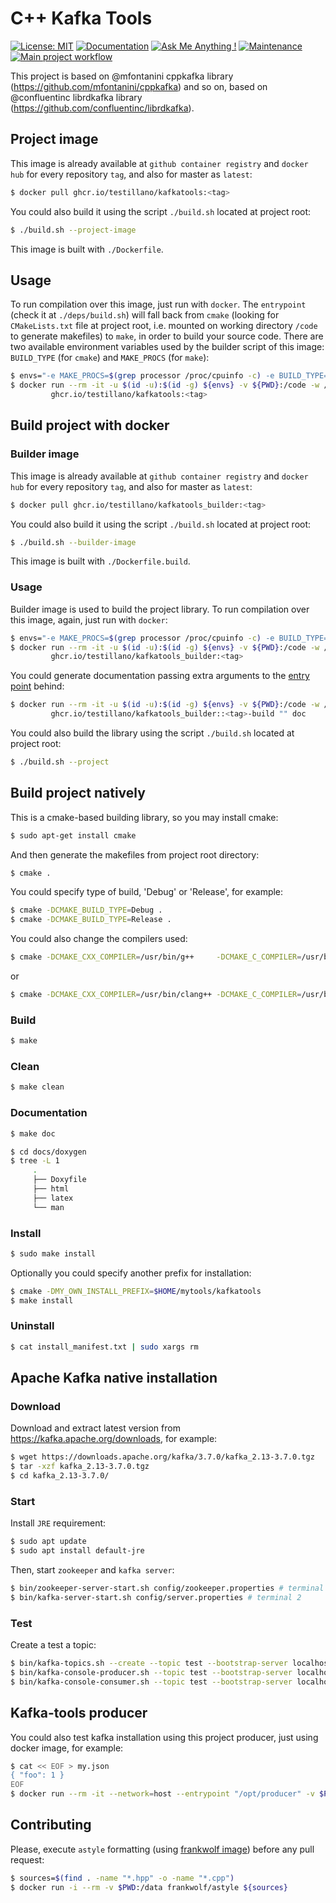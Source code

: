 # C++ Kafka Tools

[![License: MIT](https://img.shields.io/badge/License-MIT-yellow.svg)](https://opensource.org/licenses/MIT)
[![Documentation](https://codedocs.xyz/testillano/kafkatools.svg)](https://codedocs.xyz/testillano/kafkatools/index.html)
[![Ask Me Anything !](https://img.shields.io/badge/Ask%20me-anything-1abc9c.svg)](https://github.com/testillano)
[![Maintenance](https://img.shields.io/badge/Maintained%3F-yes-green.svg)](https://github.com/testillano/kafkatools/graphs/commit-activity)
[![Main project workflow](https://github.com/testillano/kafkatools/actions/workflows/ci.yml/badge.svg)](https://github.com/testillano/kafkatools/actions/workflows/ci.yml)

This project is based on @mfontanini cppkafka library (https://github.com/mfontanini/cppkafka) and so on, based on @confluentinc librdkafka library (https://github.com/confluentinc/librdkafka).

## Project image

This image is already available at `github container registry` and `docker hub` for every repository `tag`, and also for master as `latest`:

```bash
$ docker pull ghcr.io/testillano/kafkatools:<tag>
```

You could also build it using the script `./build.sh` located at project root:


```bash
$ ./build.sh --project-image
```

This image is built with `./Dockerfile`.

## Usage

To run compilation over this image, just run with `docker`. The `entrypoint` (check it at `./deps/build.sh`) will fall back from `cmake` (looking for `CMakeLists.txt` file at project root, i.e. mounted on working directory `/code` to generate makefiles) to `make`, in order to build your source code. There are two available environment variables used by the builder script of this image: `BUILD_TYPE` (for `cmake`) and `MAKE_PROCS` (for `make`):

```bash
$ envs="-e MAKE_PROCS=$(grep processor /proc/cpuinfo -c) -e BUILD_TYPE=Release"
$ docker run --rm -it -u $(id -u):$(id -g) ${envs} -v ${PWD}:/code -w /code \
         ghcr.io/testillano/kafkatools:<tag>
```

## Build project with docker

### Builder image

This image is already available at `github container registry` and `docker hub` for every repository `tag`, and also for master as `latest`:

```bash
$ docker pull ghcr.io/testillano/kafkatools_builder:<tag>
```

You could also build it using the script `./build.sh` located at project root:


```bash
$ ./build.sh --builder-image
```

This image is built with `./Dockerfile.build`.

### Usage

Builder image is used to build the project library. To run compilation over this image, again, just run with `docker`:

```bash
$ envs="-e MAKE_PROCS=$(grep processor /proc/cpuinfo -c) -e BUILD_TYPE=Release"
$ docker run --rm -it -u $(id -u):$(id -g) ${envs} -v ${PWD}:/code -w /code \
         ghcr.io/testillano/kafkatools_builder:<tag>
```

You could generate documentation passing extra arguments to the [entry point](https://github.com/testillano/kafkatools/blob/master/deps/build.sh) behind:

```bash
$ docker run --rm -it -u $(id -u):$(id -g) ${envs} -v ${PWD}:/code -w /code \
         ghcr.io/testillano/kafkatools_builder::<tag>-build "" doc
```

You could also build the library using the script `./build.sh` located at project root:


```bash
$ ./build.sh --project
```

## Build project natively

This is a cmake-based building library, so you may install cmake:

```bash
$ sudo apt-get install cmake
```

And then generate the makefiles from project root directory:

```bash
$ cmake .
```

You could specify type of build, 'Debug' or 'Release', for example:

```bash
$ cmake -DCMAKE_BUILD_TYPE=Debug .
$ cmake -DCMAKE_BUILD_TYPE=Release .
```

You could also change the compilers used:

```bash
$ cmake -DCMAKE_CXX_COMPILER=/usr/bin/g++     -DCMAKE_C_COMPILER=/usr/bin/gcc
```
or

```bash
$ cmake -DCMAKE_CXX_COMPILER=/usr/bin/clang++ -DCMAKE_C_COMPILER=/usr/bin/clang
```

### Build

```bash
$ make
```

### Clean

```bash
$ make clean
```

### Documentation

```bash
$ make doc
```

```bash
$ cd docs/doxygen
$ tree -L 1
     .
     ├── Doxyfile
     ├── html
     ├── latex
     └── man
```

### Install

```bash
$ sudo make install
```

Optionally you could specify another prefix for installation:

```bash
$ cmake -DMY_OWN_INSTALL_PREFIX=$HOME/mytools/kafkatools
$ make install
```

### Uninstall

```bash
$ cat install_manifest.txt | sudo xargs rm
```

## Apache Kafka native installation

### Download

Download and extract latest version from https://kafka.apache.org/downloads, for example:

```bash
$ wget https://downloads.apache.org/kafka/3.7.0/kafka_2.13-3.7.0.tgz
$ tar -xzf kafka_2.13-3.7.0.tgz
$ cd kafka_2.13-3.7.0/
```

### Start

Install `JRE` requirement:

```bash
$ sudo apt update
$ sudo apt install default-jre
```

Then, start `zookeeper` and `kafka server`:

```bash
$ bin/zookeeper-server-start.sh config/zookeeper.properties # terminal 1
$ bin/kafka-server-start.sh config/server.properties # terminal 2
```

### Test

Create a test a topic:

```bash
$ bin/kafka-topics.sh --create --topic test --bootstrap-server localhost:9092 --replication-factor 1 --partitions 1
$ bin/kafka-console-producer.sh --topic test --bootstrap-server localhost:9092 # terminal 1
$ bin/kafka-console-consumer.sh --topic test --bootstrap-server localhost:9092 --from-beginning # terminal 2
```

## Kafka-tools producer

You could also test kafka installation using this project producer, just using docker image, for example:

```bash
$ cat << EOF > my.json
{ "foo": 1 }
EOF
$ docker run --rm -it --network=host --entrypoint "/opt/producer" -v $PWD:/code ghcr.io/testillano/kafkatools:latest localhost:9092 test /code/my.json --verbose
```

## Contributing

Please, execute `astyle` formatting (using [frankwolf image](https://hub.docker.com/r/frankwolf/astyle)) before any pull request:

```bash
$ sources=$(find . -name "*.hpp" -o -name "*.cpp")
$ docker run -i --rm -v $PWD:/data frankwolf/astyle ${sources}
```

